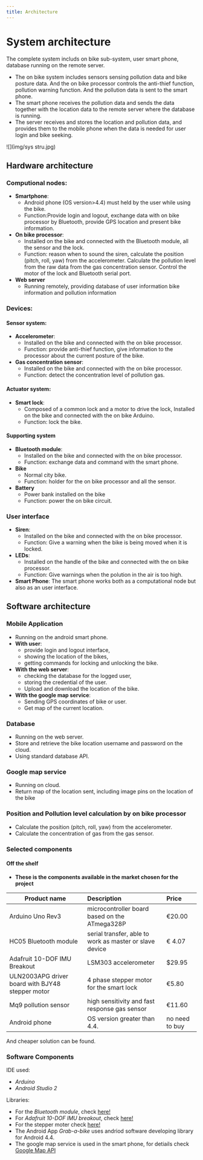 ```yaml
---
title: Architecture
---
```

# System architecture

The complete system includs on bike sub-system, user smart phone, database running on the remote server.
* The on bike system includes sensors sensing pollution data and bike posture data. And the on bike processor controls 
    the anti-thief function, pollution warning function. And the pollution data is sent to the smart phone.
* The smart phone receives the pollution data and sends the data together with the location data to the 
  remote server where the database is running.
* The server receives and stores the location and pollution data, and provides them to the mobile phone
  when the data is needed for user login and bike seeking.

![](img/sys stru.jpg)

## 	Hardware architecture
### Computional nodes:
* **Smartphone**: 
    * Android phone (OS version>4.4) must held by the user while using the bike.
    * Function:Provide login and logout, exchange data with on bike processor by Bluetooth, provide GPS location and present bike information.
* **On bike processor**:
	* Installed on the bike and connected with the Bluetooth module, all the sensor and the lock.
	* Function:  reason when to sound the siren, calculate the position (pitch, roll, yaw) from the accelerometer.
			Calculate the pollution level from the raw data from the gas concentration sensor.
			Control the motor of the lock and Bluetooth serial port.
* **Web server**
    * Running remotely, providing database of user information bike information 
    and pollution information

### Devices:
#### Sensor system:
* **Accelerometer**:
	* Installed on the bike and connected with the on bike processor. 
	* Function: provide anti-thief function, give information to the processor about the current posture of the bike.
* **Gas concentration sensor**:
	* Installed on the bike and connected with the on bike processor.
	* Function: detect the concentration level of pollution gas.
	
#### Actuator system:
* **Smart lock**:
	* Composed of a common lock and a motor to drive the lock, Installed on the bike and connected with the on bike Arduino.
	* Function: lock the bike.

#### Supporting system
* **Bluetooth module**:
	* Installed on the bike and connected with the on bike processor.
	* Function: exchange data and command with the smart phone.
* **Bike**
	* Normal city bike.
	* Function: holder for the on bike processor and all the sensor.
* **Battery**
	* Power bank installed on the bike 
	* Function: power the on bike circuit.
	
### User interface
* **Siren**:
	* Installed on the bike and connected with the on bike processor.
	* Function: Give a warning when the bike is being moved when it is locked.
* **LEDs**:
    * Installed on the handle of the bike and connected with the on bike processor.
    * Function: Give warnings when the polution in the air is too high.
* **Smart Phone**:
   The smart phone works both as a computational node but also as an user interface.

## Software architecture

### Mobile Application
* Running on the android smart phone.
* **With user**:
    * provide login and logout interface,
    * showing the location of the bikes,
    * getting commands for locking and unlocking the bike.
* **With the web server**:
    * checking the database for the logged user,
    * storing the credential of the user.
    * Upload and download the location of the bike.
* **With the google map service**:
	* Sending GPS coordinates of bike or user.
	* Get map of the current location.

### Database
* Running on the web server.
* Store and retrieve the bike location username and password on the cloud.
* Using standard database API.

### Google map service
* Running on cloud.
* Return map of the location sent, including image pins on the location of the bike

### Position and Pollution level calculation by on bike processor
*	Calculate the position (pitch, roll, yaw) from the accelerometer.
*	Calculate the concentration of gas from the gas sensor.

### Selected components

#### Off the shelf

* **These is the components available in the market chosen for the project**

|Product name| Description | Price| 
|------------|:------|:------|
|Arduino Uno Rev3| microcontroller board based on the ATmega328P | €20.00|
|HC05 Bluetooth module| serial transfer, able to work as master or slave device |€ 4.07|
|Adafruit 10-DOF IMU Breakout | LSM303 accelerometer | $29.95|
|ULN2003APG driver board with BJY48 stepper motor | 4 phase stepper motor for the smart lock | €5.80|
|Mq9 pollution sensor |  high sensitivity and fast response gas sensor | €11.60|
|Android phone | OS version greater than 4.4.| no need to buy|

And cheaper solution can be found.

### Software Components

IDE used:
* _Arduino_
* _Android Studio 2_

Libraries:
* For the _Bluetooth module_, check [here!]()
* For _Adafruit 10-DOF IMU breakout_, check [here!]()
* For the stepper moter check [here!]()
* The Android App _Grab-a-bike_ uses andriod software developing library for Android 4.4. 
* The google map service is used in the smart phone, for detiails check [Google Map API](https://developers.google.com/maps/documentation/android-api/)



